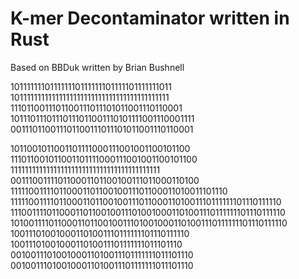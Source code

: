 # K-mer Decontaminator written in Rust

Based on BBDuk written by Brian Bushnell

101111111011111110111111101111101111111011
10111111111111111111111111111111111111111111
1110110011101100111011101011001110110001
10111011101110111011001110101111001110001111
001110110011101100111011101011001110110001

1011001011001101111000111001001100101100
111011001011001101111000111001001100101100
111111111111111111111111111111111111111111
001110011110110001101100100111011000110100
11111001111011000110110010011101100011010011101110
1111100111101100011011001001110110001101001110111111101110111110
1110011110110001101100100111010010001101001110111111101110111110
1010011110110001101100100111010010001101001110111111101110111110
100111010010001101001110111111101110111110
1001110100100011010011101111111011101110
001001110100100011010011101111111011101110
001001110100100011010011101111111011101110
